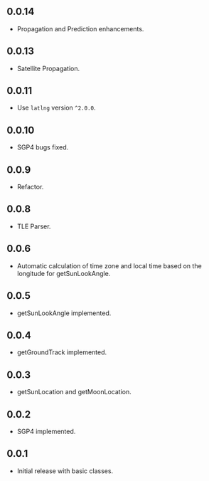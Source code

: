 ## 0.0.14

* Propagation and Prediction enhancements.

## 0.0.13

* Satellite Propagation.

## 0.0.11

* Use `latlng` version `^2.0.0`.

## 0.0.10

* SGP4 bugs fixed.

## 0.0.9

* Refactor.

## 0.0.8

* TLE Parser.

## 0.0.6

* Automatic calculation of time zone and local time based on the longitude for getSunLookAngle.

## 0.0.5

* getSunLookAngle implemented.

## 0.0.4

* getGroundTrack implemented.

## 0.0.3

* getSunLocation and getMoonLocation.

## 0.0.2

* SGP4 implemented.

## 0.0.1

* Initial release with basic classes.
